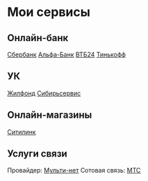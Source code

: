 # Мои сервисы

## Онлайн-банк

[Сбербанк](https://online.sberbank.ru/)
[Альфа-Банк](https://click.alfabank.ru/ALFAIBSR/)
[ВТБ24](https://online.vtb24.ru/)
[Тинькофф](https://www.tinkoff.ru/mybank/)

## УК

[Жилфонд](http://krasguk.ru/)
[Сибирьсервис](http://www.uksibservis.ru)

## Онлайн-магазины

[Ситилинк](http://www.citilink.ru/)


## Услуги связи

Провайдер: [Мульти-нет](https://my.multi-net.ru) 
Сотовая связь: [МТС](https://ihelper.sib.mts.ru/selfcare/)
